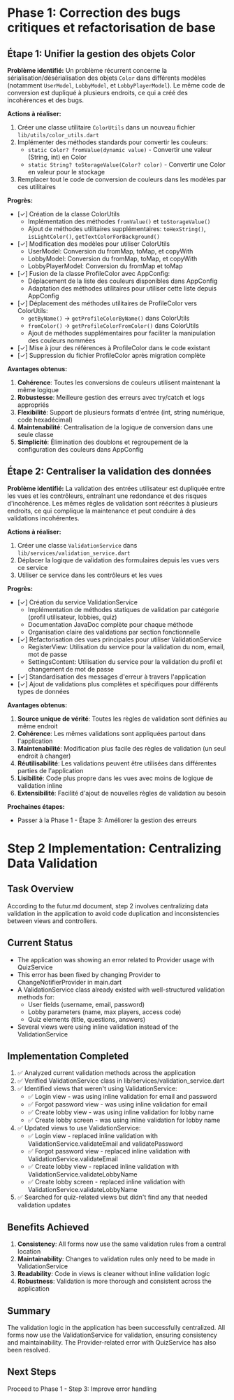 # Phase 1: Correction des bugs critiques et refactorisation de base

## Étape 1: Unifier la gestion des objets Color

**Problème identifié:**
Un problème récurrent concerne la sérialisation/désérialisation des objets `Color` dans différents modèles (notamment `UserModel`, `LobbyModel`, et `LobbyPlayerModel`). Le même code de conversion est dupliqué à plusieurs endroits, ce qui a créé des incohérences et des bugs.

**Actions à réaliser:**

1. Créer une classe utilitaire `ColorUtils` dans un nouveau fichier `lib/utils/color_utils.dart`
2. Implémenter des méthodes standards pour convertir les couleurs:
   - `static Color? fromValue(dynamic value)` - Convertir une valeur (String, int) en Color
   - `static String? toStorageValue(Color? color)` - Convertir une Color en valeur pour le stockage
3. Remplacer tout le code de conversion de couleurs dans les modèles par ces utilitaires

**Progrès:**

- [✓] Création de la classe ColorUtils
  - Implémentation des méthodes `fromValue()` et `toStorageValue()`
  - Ajout de méthodes utilitaires supplémentaires: `toHexString()`, `isLightColor()`, `getTextColorForBackground()`
- [✓] Modification des modèles pour utiliser ColorUtils
  - UserModel: Conversion du fromMap, toMap, et copyWith
  - LobbyModel: Conversion du fromMap, toMap, et copyWith
  - LobbyPlayerModel: Conversion du fromMap et toMap
- [✓] Fusion de la classe ProfileColor avec AppConfig:
  - Déplacement de la liste des couleurs disponibles dans AppConfig
  - Adaptation des méthodes utilitaires pour utiliser cette liste depuis AppConfig
- [✓] Déplacement des méthodes utilitaires de ProfileColor vers ColorUtils:
  - `getByName()` → `getProfileColorByName()` dans ColorUtils
  - `fromColor()` → `getProfileColorFromColor()` dans ColorUtils
  - Ajout de méthodes supplémentaires pour faciliter la manipulation des couleurs nommées
- [✓] Mise à jour des références à ProfileColor dans le code existant
- [✓] Suppression du fichier ProfileColor après migration complète

**Avantages obtenus:**

1. **Cohérence**: Toutes les conversions de couleurs utilisent maintenant la même logique
2. **Robustesse**: Meilleure gestion des erreurs avec try/catch et logs appropriés
3. **Flexibilité**: Support de plusieurs formats d'entrée (int, string numérique, code hexadécimal)
4. **Maintenabilité**: Centralisation de la logique de conversion dans une seule classe
5. **Simplicité**: Élimination des doublons et regroupement de la configuration des couleurs dans AppConfig

## Étape 2: Centraliser la validation des données

**Problème identifié:**
La validation des entrées utilisateur est dupliquée entre les vues et les contrôleurs, entraînant une redondance et des risques d'incohérence. Les mêmes règles de validation sont réécrites à plusieurs endroits, ce qui complique la maintenance et peut conduire à des validations incohérentes.

**Actions à réaliser:**

1. Créer une classe `ValidationService` dans `lib/services/validation_service.dart`
2. Déplacer la logique de validation des formulaires depuis les vues vers ce service
3. Utiliser ce service dans les contrôleurs et les vues

**Progrès:**

- [✓] Création du service ValidationService
  - Implémentation de méthodes statiques de validation par catégorie (profil utilisateur, lobbies, quiz)
  - Documentation JavaDoc complète pour chaque méthode
  - Organisation claire des validations par section fonctionnelle
- [✓] Refactorisation des vues principales pour utiliser ValidationService
  - RegisterView: Utilisation du service pour la validation du nom, email, mot de passe
  - SettingsContent: Utilisation du service pour la validation du profil et changement de mot de passe
- [✓] Standardisation des messages d'erreur à travers l'application
- [✓] Ajout de validations plus complètes et spécifiques pour différents types de données

**Avantages obtenus:**

1. **Source unique de vérité**: Toutes les règles de validation sont définies au même endroit
2. **Cohérence**: Les mêmes validations sont appliquées partout dans l'application
3. **Maintenabilité**: Modification plus facile des règles de validation (un seul endroit à changer)
4. **Réutilisabilité**: Les validations peuvent être utilisées dans différentes parties de l'application
5. **Lisibilité**: Code plus propre dans les vues avec moins de logique de validation inline
6. **Extensibilité**: Facilité d'ajout de nouvelles règles de validation au besoin

**Prochaines étapes:**

- Passer à la Phase 1 - Étape 3: Améliorer la gestion des erreurs

# Step 2 Implementation: Centralizing Data Validation

## Task Overview

According to the futur.md document, step 2 involves centralizing data validation in the application to avoid code duplication and inconsistencies between views and controllers.

## Current Status

- The application was showing an error related to Provider usage with QuizService
- This error has been fixed by changing Provider to ChangeNotifierProvider in main.dart
- A ValidationService class already existed with well-structured validation methods for:
  - User fields (username, email, password)
  - Lobby parameters (name, max players, access code)
  - Quiz elements (title, questions, answers)
- Several views were using inline validation instead of the ValidationService

## Implementation Completed

1. ✅ Analyzed current validation methods across the application
2. ✅ Verified ValidationService class in lib/services/validation_service.dart
3. ✅ Identified views that weren't using ValidationService:
   - ✅ Login view - was using inline validation for email and password
   - ✅ Forgot password view - was using inline validation for email
   - ✅ Create lobby view - was using inline validation for lobby name
   - ✅ Create lobby screen - was using inline validation for lobby name
4. ✅ Updated views to use ValidationService:
   - ✅ Login view - replaced inline validation with ValidationService.validateEmail and validatePassword
   - ✅ Forgot password view - replaced inline validation with ValidationService.validateEmail
   - ✅ Create lobby view - replaced inline validation with ValidationService.validateLobbyName
   - ✅ Create lobby screen - replaced inline validation with ValidationService.validateLobbyName
5. ✅ Searched for quiz-related views but didn't find any that needed validation updates

## Benefits Achieved

1. **Consistency**: All forms now use the same validation rules from a central location
2. **Maintainability**: Changes to validation rules only need to be made in ValidationService
3. **Readability**: Code in views is cleaner without inline validation logic
4. **Robustness**: Validation is more thorough and consistent across the application

## Summary

The validation logic in the application has been successfully centralized. All forms now use the ValidationService for validation, ensuring consistency and maintainability. The Provider-related error with QuizService has also been resolved.

## Next Steps

Proceed to Phase 1 - Step 3: Improve error handling
